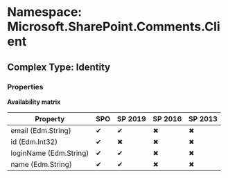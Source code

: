 # Namespace: Microsoft.SharePoint.Comments.Client

## Complex Type: Identity

### Properties

**Availability matrix**

Property | SPO | SP 2019 | SP 2016 | SP 2013
----------|-----|---------|---------|--------
email (Edm.String) | ✔ | ✔ | ✖ | ✖
id (Edm.Int32) | ✔ | ✖ | ✖ | ✖
loginName (Edm.String) | ✔ | ✔ | ✖ | ✖
name (Edm.String) | ✔ | ✔ | ✖ | ✖
